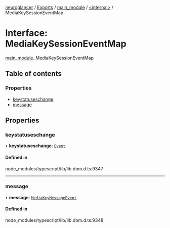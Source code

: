 [neuroglancer](../README.md) / [Exports](../modules.md) / [main\_module](../modules/main_module.md) / [<internal\>](../modules/main_module._internal_.md) / MediaKeySessionEventMap

# Interface: MediaKeySessionEventMap

[main_module](../modules/main_module.md).[<internal>](../modules/main_module._internal_.md).MediaKeySessionEventMap

## Table of contents

### Properties

- [keystatuseschange](main_module._internal_.MediaKeySessionEventMap.md#keystatuseschange)
- [message](main_module._internal_.MediaKeySessionEventMap.md#message)

## Properties

### keystatuseschange

• **keystatuseschange**: [`Event`](../modules/main_module._internal_.md#event)

#### Defined in

node_modules/typescript/lib/lib.dom.d.ts:9347

___

### message

• **message**: [`MediaKeyMessageEvent`](../modules/main_module._internal_.md#mediakeymessageevent)

#### Defined in

node_modules/typescript/lib/lib.dom.d.ts:9348
